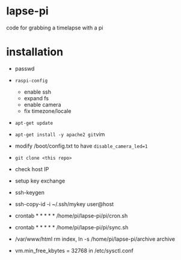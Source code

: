 # lapse-pi
code for grabbing a timelapse with a pi
# installation
* passwd
* `raspi-config`
  * enable ssh
  * expand fs
  * enable camera
  * fix timezone/locale
* `apt-get update`
* `apt-get install -y apache2 git`vim
* modify /boot/config.txt to have `disable_camera_led=1` 
* `git clone <this repo>`
  
* check host IP
* setup key exchange
* ssh-keygen
* ssh-copy-id -i ~/.ssh/mykey user@host
* crontab  * * * * * /home/pi/lapse-pi/pi/cron.sh
* crontab  * * * * * /home/pi/lapse-pi/pi/sync.sh
* /var/www/html rm index, ln -s /home/pi/lapse-pi/archive archive

* vm.min_free_kbytes = 32768 in /etc/sysctl.conf
